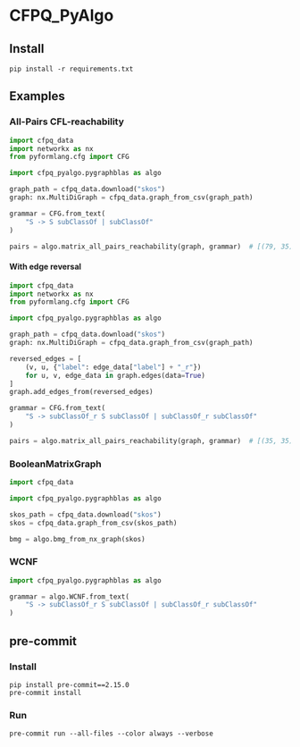 # CFPQ_PyAlgo

## Install

```shell
pip install -r requirements.txt
```

## Examples

### All-Pairs CFL-reachability

```python
import cfpq_data
import networkx as nx
from pyformlang.cfg import CFG

import cfpq_pyalgo.pygraphblas as algo

graph_path = cfpq_data.download("skos")
graph: nx.MultiDiGraph = cfpq_data.graph_from_csv(graph_path)

grammar = CFG.from_text(
    "S -> S subClassOf | subClassOf"
)

pairs = algo.matrix_all_pairs_reachability(graph, grammar)  # [(79, 35)]
```

#### With edge reversal

```python
import cfpq_data
import networkx as nx
from pyformlang.cfg import CFG

import cfpq_pyalgo.pygraphblas as algo

graph_path = cfpq_data.download("skos")
graph: nx.MultiDiGraph = cfpq_data.graph_from_csv(graph_path)

reversed_edges = [
    (v, u, {"label": edge_data["label"] + "_r"})
    for u, v, edge_data in graph.edges(data=True)
]
graph.add_edges_from(reversed_edges)

grammar = CFG.from_text(
    "S -> subClassOf_r S subClassOf | subClassOf_r subClassOf"
)

pairs = algo.matrix_all_pairs_reachability(graph, grammar)  # [(35, 35)]
```

### BooleanMatrixGraph

```python
import cfpq_data

import cfpq_pyalgo.pygraphblas as algo

skos_path = cfpq_data.download("skos")
skos = cfpq_data.graph_from_csv(skos_path)

bmg = algo.bmg_from_nx_graph(skos)

```

### WCNF

```python
import cfpq_pyalgo.pygraphblas as algo

grammar = algo.WCNF.from_text(
    "S -> subClassOf_r S subClassOf | subClassOf_r subClassOf"
)
```

## pre-commit

### Install

```shell
pip install pre-commit==2.15.0
pre-commit install
```

### Run

```shell
pre-commit run --all-files --color always --verbose
```
